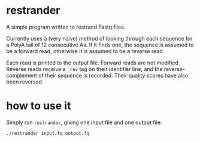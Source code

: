# restrander

A simple program written to restrand Fastq files.

Currently uses a (very naive) method of looking through each sequence for a PolyA tail of 12 consecutive As. If it finds one, the sequence is assumed to be a forward read, otherwise it is assumed to be a reverse read.

Each read is printed to the output file. Forward reads are not modified. Reverse reads receive a `_rev` tag on their identifier line, and the reverse-complement of their sequence is recorded. Their quality scores have also been reversed.

# how to use it

Simply run `restrander`, giving one input file and one output file:

```
./restrander input.fq output.fq
```
